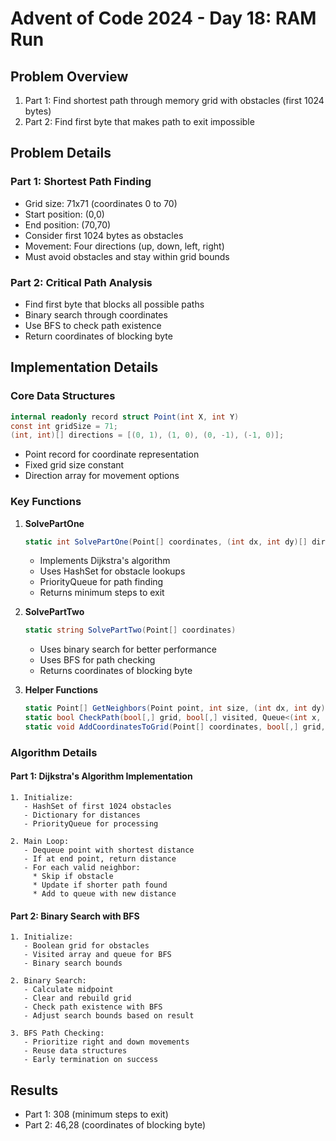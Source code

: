 # Advent of Code 2024 - Day 18: RAM Run

## Problem Overview
1. Part 1: Find shortest path through memory grid with obstacles (first 1024 bytes)
2. Part 2: Find first byte that makes path to exit impossible

## Problem Details

### Part 1: Shortest Path Finding
- Grid size: 71x71 (coordinates 0 to 70)
- Start position: (0,0)
- End position: (70,70)
- Consider first 1024 bytes as obstacles
- Movement: Four directions (up, down, left, right)
- Must avoid obstacles and stay within grid bounds

### Part 2: Critical Path Analysis
- Find first byte that blocks all possible paths
- Binary search through coordinates
- Use BFS to check path existence
- Return coordinates of blocking byte

## Implementation Details

### Core Data Structures

```csharp
internal readonly record struct Point(int X, int Y)
const int gridSize = 71;
(int, int)[] directions = [(0, 1), (1, 0), (0, -1), (-1, 0)];
```
- Point record for coordinate representation
- Fixed grid size constant
- Direction array for movement options

### Key Functions

1. **SolvePartOne**
    ```csharp
    static int SolvePartOne(Point[] coordinates, (int dx, int dy)[] dirs)
    ```
    - Implements Dijkstra's algorithm
    - Uses HashSet for obstacle lookups
    - PriorityQueue for path finding
    - Returns minimum steps to exit

2. **SolvePartTwo**
    ```csharp
    static string SolvePartTwo(Point[] coordinates)
    ```
    - Uses binary search for better performance
    - Uses BFS for path checking
    - Returns coordinates of blocking byte

3. **Helper Functions**
    ```csharp
    static Point[] GetNeighbors(Point point, int size, (int dx, int dy)[] dirs)
    static bool CheckPath(bool[,] grid, bool[,] visited, Queue<(int x, int y)> queue, int size)
    static void AddCoordinatesToGrid(Point[] coordinates, bool[,] grid, int start, int end, int size)
    ```

### Algorithm Details

#### Part 1: Dijkstra's Algorithm Implementation
```
1. Initialize:
   - HashSet of first 1024 obstacles
   - Dictionary for distances
   - PriorityQueue for processing

2. Main Loop:
   - Dequeue point with shortest distance
   - If at end point, return distance
   - For each valid neighbor:
     * Skip if obstacle
     * Update if shorter path found
     * Add to queue with new distance
```

#### Part 2: Binary Search with BFS
```
1. Initialize:
   - Boolean grid for obstacles
   - Visited array and queue for BFS
   - Binary search bounds

2. Binary Search:
   - Calculate midpoint
   - Clear and rebuild grid
   - Check path existence with BFS
   - Adjust search bounds based on result

3. BFS Path Checking:
   - Prioritize right and down movements
   - Reuse data structures
   - Early termination on success
```

## Results
- Part 1: 308 (minimum steps to exit)
- Part 2: 46,28 (coordinates of blocking byte)

